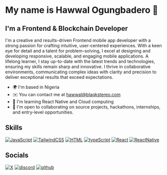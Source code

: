 <h1> My name is Hawwal Ogungbadero 👋 </h1>

<h2> I'm a Frontend & Blockchain Developer </h2>

<p>
  I'm a creative and results-driven Frontend mobile app developer with a strong passion for crafting intuitive, user-centered experiences. With a keen eye for detail and a talent
  for problem-solving, I excel at designing and developing responsive, scalable, and engaging mobile applications. A lifelong learner, I stay up-to-date with the latest trends and
  technologies, ensuring my skills remain sharp and innovative. I thrive in collaborative environments, communicating complex ideas with clarity and precision to deliver exceptional
  results that exceed expectations.
</p>

* 🌍  I'm based in Nigeria
* ✉️  You can contact me at hawwal@blaqkstereo.com
* 🧠  I'm learning React Native and Cloud computing
* 🤝  I'm open to collaborating on source projects, hackathons, internships, and entry-level opportunities.

<h2> Skills </h2>

<a href= "https://github.com/Hawwal/blaqkstereo-Frontend"><img title= "JavaScript" src= "https://img.shields.io/badge/JavaScript-F7DF1E?style=for-the-badge&logo=javascript&logoColor=black"/></a> <a href= "https://tailwindcss.com"><img title= "TailwindCSS" src= "https://img.shields.io/badge/Tailwind_CSS-38B2AC?style=for-the-badge&logo=tailwind-css&logoColor=white"/></a> <a href= "https://developer.mozilla.org/en-US/docs/Web/HTML"> <img title="HTML" src= "https://img.shields.io/badge/HTML-239120?style=for-the-badge&logo=html5&logoColor=white"/></a> <a href= "https://github.com/Hawwal/blaqkstereo-Frontend"> <img title= "typeScript" src= "https://img.shields.io/badge/TypeScript-007ACC?style=for-the-badge&logo=typescript&logoColor=white"/></a> <a href= "https://react.dev"> <img title= "React" src="https://img.shields.io/badge/React-20232A?style=for-the-badge&logo=react&logoColor=61DAFB"/></a> <a href= "https://github.com/Hawwal/blaqkstereo-Frontend"> <img title= "ReactNative" src= "https://img.shields.io/badge/React_Native-20232A?style=for-the-badge&logo=react&logoColor=61DAFB"/></a>

## Socials
<a href= "https://x.com/itshawwal"><img alt="X" title="Hawwal Ogungbadero" src="https://img.shields.io/badge/X-%23000000.svg?logo=X&logoColor=white"/></a> <a href="https://discord.gg/qjKUgs2E"><img alt="discord" title="Hawwal" src="https://img.shields.io/badge/Discord-%235865F2.svg?&logo=discord&logoColor=white"/></a> <a href="https://github.com/Hawwal"><img alt="github" title="Hawwal" src="https://img.shields.io/badge/GitHub-%23121011.svg?logo=github&logoColor=white"/></a>


<!--

**Hawwal/Hawwal** is a ✨ _special_ ✨ repository because its `README.md` (this file) appears on your GitHub profile.

Here are some ideas to get you started:

- 🔭 I’m currently working on ...
- 🌱 I’m currently learning ...
- 👯 I’m looking to collaborate on ...
- 🤔 I’m looking for help with ...
- 💬 Ask me about ...
- 📫 How to reach me: ...
- 😄 Pronouns: ...
- ⚡ Fun fact: ...
-->
